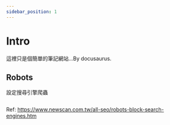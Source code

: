 ```yaml
---
sidebar_position: 1
---
```


# Intro

這裡只是個簡單的筆記網站...By docusaurus.

## Robots
設定搜尋引擎爬蟲
```

```
Ref: https://www.newscan.com.tw/all-seo/robots-block-search-engines.htm
